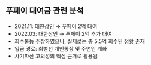 ## 푸페이 대여금 관련 분석

- 2021.11: 대한상인 → 푸페이 2억 대여
- 2022.03: 대한상인 → 푸페이 2억 추가 대여
- 회수불능 주장하였으나, 실제로는 총 5.5억 회수된 정황 존재
- 입금 경로: 최병선 개인통장 및 주변인 계좌
- 사기파산 고의성의 핵심 근거로 활용됨
